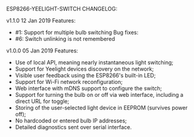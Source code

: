 ESP8266-YEELIGHT-SWITCH CHANGELOG:

v1.1.0		12 Jan 2019
Features:
* #1: Support for multiple bulb switching
Bug fixes:
* #6: Switch unlinking is not remembered

v1.0.0		05 Jan 2019
Features:
* Use of local API, meaning nearly instantaneous light switching;
* Support for Yeelight devices discovery on the network;
* Visible user feedback using the ESP8266's built-in LED;
* Support for Wi-Fi network reconfiguration;
* Web interface with mDNS support to configure the switch;
* Support for turning the bulb on or off via web interface, including a direct URL for toggle;
* Storing of the user-selected light device in EEPROM (survives power off);
* No hardcoded or entered bulb IP addresses;
* Detailed diagnostics sent over serial interface.

